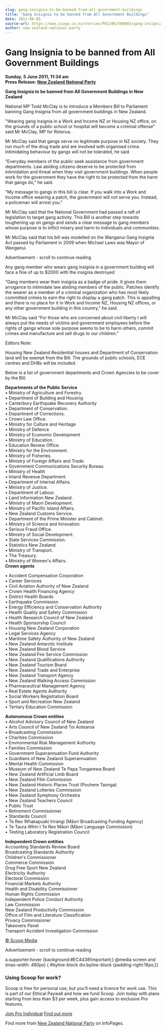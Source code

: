 ```yaml
---
slug: gang-insignia-to-be-banned-from-all-government-buildings
title: "Gang Insignia to be banned from All Government Buildings"
date: 2011-06-05
source-url: https://www.scoop.co.nz/stories/PA1106/S00083/gang-insignia-to-be-banned-from-all-government-buildings.htm
author: new-zealand-national-party
---
```

Gang Insignia to be banned from All Government Buildings
========================================================

**Sunday, 5 June 2011, 11:34 am**  
**Press Release: [New Zealand National Party](https://info.scoop.co.nz/New_Zealand_National_Party)**

  
**Gang Insignia to be banned from All Government Buildings in New Zealand**

National MP Todd McClay is to introduce a Members Bill to Parliament banning Gang Insignia from all government buildings in New Zealand.

"Wearing gang insignia in a Work and Income NZ or Housing NZ office, on the grounds of a public school or hospital will become a criminal offense" said Mr McClay, MP for Rotorua.

Mr McClay said that gangs serve no legitimate purpose in NZ society. They run much of the drug trade and are involved with organised crime. Intimidating behaviour by gangs will not be tolerated, he said

“Everyday members of the public seek assistance from government departments. Law abiding citizens deserve to be protected from intimidation and threat when they visit government buildings. When people work for the government they have the right to be protected from the harm that gangs do,” he said.

"My message to gangs in this bill is clear. If you walk into a Work and Income office wearing a patch, the government will not serve you. Instead, a policeman will arrest you."

Mr McClay said that the National Government had passed a raft of legislation to target gang activity. This Bill is another step towards toughening up on gangs and sends a clear message to gang members whose purpose is to inflict misery and harm to individuals and communities.

Mr McClay said that his bill was modelled on the Wanganui Gang Insignia Act passed by Parliament in 2009 when Michael Laws was Mayor of Wanganui.

Advertisement - scroll to continue reading





Any gang member who wears gang insignia in a government building will face a fine of up to $2000 with the insignia destroyed

“Gang members wear their insignia as a badge of pride. It gives them arrogance to intimidate law abiding members of the public. Patches identify the wearer as a member of a criminal organization who has most likely committed crimes to earn the right to display a gang patch. This is appalling and there is no place for it in Work and Income NZ, Housing NZ offices, or any other government building in this country,” he said.

Mr McClay said “For those who are concerned about civil liberty I will always put the needs of victims and government employees before the rights of gangs whose sole purpose seems to be to harm others, commit crimes and manufacture and sell drugs to our children.”

Editors Note:

Housing New Zealand Residential houses and Department of Conservation land will be exempt from the Bill. The grounds of public schools, ECE centres and DHBs will be included.

Below is a list of government departments and Crown Agencies to be cover by the Bill.

**Departments of the Public Service**  
• Ministry of Agriculture and Forestry.  
• Department of Building and Housing  
• Canterbury Earthquake Recovery Authority  
• Department of Conservation.  
• Department of Corrections.  
• Crown Law Office.  
• Ministry for Culture and Heritage  
• Ministry of Defence  
• Ministry of Economic Development  
• Ministry of Education.  
• Education Review Office.  
• Ministry for the Environment.  
• Ministry of Fisheries.  
• Ministry of Foreign Affairs and Trade.  
• Government Communications Security Bureau  
• Ministry of Health  
• Inland Revenue Department.  
• Department of Internal Affairs.  
• Ministry of Justice.  
• Department of Labour.  
• Land Information New Zealand.  
• Ministry of Maori Development.  
• Ministry of Pacific Island Affairs.  
• New Zealand Customs Service.  
• Department of the Prime Minister and Cabinet.  
• Ministry of Science and Innovation  
• Serious Fraud Office.  
• Ministry of Social Development.  
• State Services Commission.  
• Statistics New Zealand.  
• Ministry of Transport.  
• The Treasury.  
• Ministry of Women's Affairs.  
**Crown agents**

• Accident Compensation Corporation  
• Career Services  
• Civil Aviation Authority of New Zealand  
• Crown Health Financing Agency  
• District Health Boards  
• Earthquake Commission  
• Energy Efficiency and Conservation Authority  
• Health Quality and Safety Commission  
• Health Research Council of New Zealand  
• Health Sponsorship Council  
• Housing New Zealand Corporation  
• Legal Services Agency  
• Maritime Safety Authority of New Zealand  
• New Zealand Antarctic Institute  
• New Zealand Blood Service  
• New Zealand Fire Service Commission  
• New Zealand Qualifications Authority  
• New Zealand Tourism Board  
• New Zealand Trade and Enterprise  
• New Zealand Transport Agency  
• New Zealand Walking Access Commission  
• Pharmaceutical Management Agency  
• Real Estate Agents Authority  
• Social Workers Registration Board  
• Sport and Recreation New Zealand  
• Tertiary Education Commission  
  
**Autonomous Crown entities**  
• Alcohol Advisory Council of New Zealand  
• Arts Council of New Zealand Toi Aotearoa  
• Broadcasting Commission  
• Charities Commission  
• Environmental Risk Management Authority  
• Families Commission  
• Government Superannuation Fund Authority  
• Guardians of New Zealand Superannuation  
• Mental Health Commission  
• Museum of New Zealand Te Papa Tongarewa Board  
• New Zealand Artificial Limb Board  
• New Zealand Film Commission  
• New Zealand Historic Places Trust (Pouhere Taonga)  
• New Zealand Lotteries Commission  
• New Zealand Symphony Orchestra  
• New Zealand Teachers Council  
• Public Trust  
• Retirement Commissioner  
• Standards Council  
• Te Reo Whakapuaki Irirangi (Māori Broadcasting Funding Agency)  
• Te Taura Whiri I Te Reo Māori (Māori Language Commission)  
• Testing Laboratory Registration Council  
  
**Independent Crown entities**  
Accounting Standards Review Board  
Broadcasting Standards Authority  
Children's Commissioner  
Commerce Commission  
Drug Free Sport New Zealand  
Electricity Authority  
Electoral Commission  
Financial Markets Authority  
Health and Disability Commissioner  
Human Rights Commission  
Independent Police Conduct Authority  
Law Commission  
New Zealand Productivity Commission  
Office of Film and Literature Classification  
Privacy Commissioner  
Takeovers Panel  
Transport Accident Investigation Commission  

[© Scoop Media](http://www.scoop.co.nz/about/terms.html)  

Advertisement - scroll to continue reading



a.supporter:hover {background:#EC4438!important;} @media screen and (max-width: 480px) { #byline-block div.byline-block {padding-right:16px;}}

### Using Scoop for work?

Scoop is free for personal use, but you’ll need a licence for work use. This is part of our Ethical Paywall and how we fund Scoop. Join today with plans starting from less than $3 per week, plus gain access to exclusive _Pro_ features.  
  
[Join Pro Individual](https://pro.scoop.co.nz/Individual/?from=ProIn24) [Find out more](https://pro.scoop.co.nz/using-scoop-for-work/?from=ProIn24)

Find more from [New Zealand National Party](https://info.scoop.co.nz/New_Zealand_National_Party) on InfoPages.